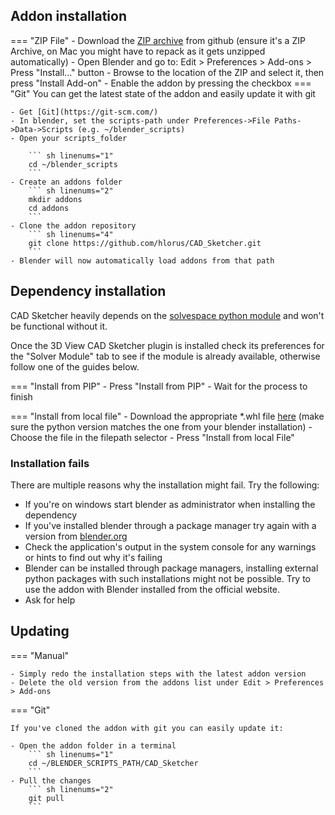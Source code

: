## Addon installation
=== "ZIP File"
    - Download the [ZIP archive](https://github.com/hlorus/CAD_Sketcher/archive/refs/heads/main.zip) from github (ensure it's a ZIP Archive, on Mac you might have to repack as it gets unzipped automatically)
    - Open Blender and go to: Edit > Preferences > Add-ons > Press "Install..." button
    - Browse to the location of the ZIP and select it, then press "Install Add-on"
    - Enable the addon by pressing the checkbox
=== "Git"
    You can get the latest state of the addon and easily update it with git

    - Get [Git](https://git-scm.com/)
    - In blender, set the scripts-path under Preferences->File Paths->Data->Scripts (e.g. ~/blender_scripts)
    - Open your scripts_folder

        ``` sh linenums="1"
        cd ~/blender_scripts
        ```
    - Create an addons folder
        ``` sh linenums="2"
        mkdir addons
        cd addons
        ```
    - Clone the addon repository
        ``` sh linenums="4"
        git clone https://github.com/hlorus/CAD_Sketcher.git
        ```
    - Blender will now automatically load addons from that path

## Dependency installation
CAD Sketcher heavily depends on the [solvespace python module](https://pypi.org/project/py-slvs/) and won't be functional without it.

Once the 3D View CAD Sketcher plugin is installed check its preferences for the "Solver Module" tab to see if the module is already available, otherwise follow one of the guides below.


=== "Install from PIP"
    - Press "Install from PIP"
    - Wait for the process to finish

=== "Install from local file"
    - Download the appropriate *.whl file [here](https://pypi.org/project/py-slvs/#files) (make sure the python version matches the one from your blender installation)
    - Choose the file in the filepath selector
    - Press "Install from local File"

### Installation fails
There are multiple reasons why the installation might fail. Try the following:

- If you're on windows start blender as administrator when installing the dependency
- If you've installed blender through a package manager try again with a version from [blender.org](https://www.blender.org/download/)
- Check the application's output in the system console for any warnings or hints to find out why it's failing
- Blender can be installed through package managers, installing external python packages with such installations might not be possible. Try to use the addon with Blender installed from the official website.
- Ask for help

## Updating

=== "Manual"

    - Simply redo the installation steps with the latest addon version
    - Delete the old version from the addons list under Edit > Preferences > Add-ons

=== "Git"

    If you've cloned the addon with git you can easily update it:

    - Open the addon folder in a terminal
        ``` sh linenums="1"
        cd ~/BLENDER_SCRIPTS_PATH/CAD_Sketcher
        ```
    - Pull the changes
        ``` sh linenums="2"
        git pull
        ```
